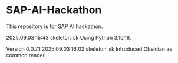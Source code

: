 # SAP-AI-Hackathon

This repository is for SAP AI hackathon.

2025.09.03 15:43 skeleton_sk
    Using Python 3.10.18.

Version 0.0.7.1
2025.09.03 16:02 skeleton_sk 
    Introduced Obsidian as common reader.